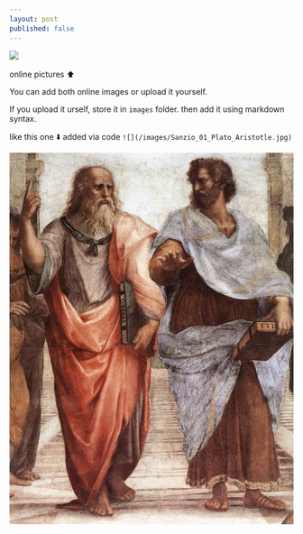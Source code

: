 ```yaml
---
layout: post
published: false
---
```



![](https://upload.wikimedia.org/wikipedia/commons/a/a4/Aristoteles_Louvre.jpg)

online pictures ⬆️ 

You can add both online images or upload it yourself.

If you upload it urself, store it in `images` folder. then add it using markdown syntax.

like this one ⬇️ added via code `![](/images/Sanzio_01_Plato_Aristotle.jpg)`



![](/images/Sanzio_01_Plato_Aristotle.jpg)
